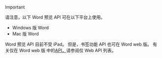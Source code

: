 > [!IMPORTANT]
> 请注意，以下 Word 预览 API 可在以下平台上使用。
>
> - Windows 版 Word
> - Mac 版 Word
>
> Word 预览 API 目前不受 iPad。 但是，书签功能 API 也可在 Word web 版。 有关仅在 Word web 版 中的[API，](#web-only-api-list)请参阅仅 Web API 列表。
